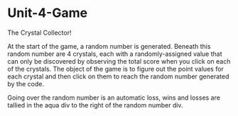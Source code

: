 # Unit-4-Game

The Crystal Collector! 

At the start of the game, a random number is generated. Beneath this random number are 4 crystals, each with a randomly-assigned value that can only be discovered by observing the total score when you click on each of the crystals. The object of the game is to figure out the point values for each crystal and then click on them to reach the random number generated by the code. 

Going over the random number is an automatic loss, wins and losses are tallied in the aqua div to the right of the random number div. 

